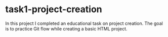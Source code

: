 # task1-project-creation
In this project I completed an educational task on project creation. The goal is to practice Git flow while creating a basic HTML project.
